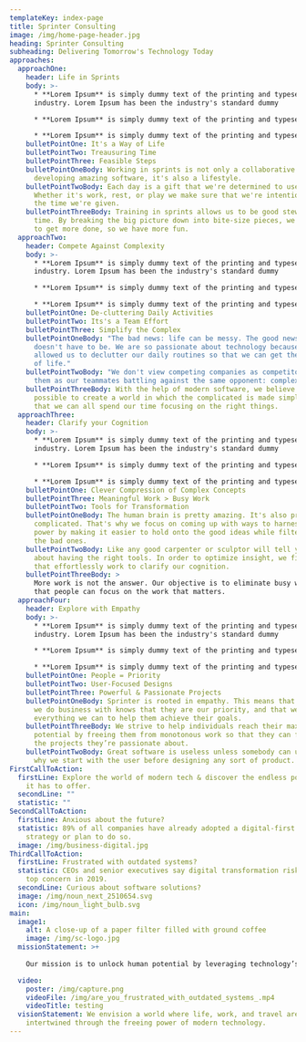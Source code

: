 ```yaml
---
templateKey: index-page
title: Sprinter Consulting
image: /img/home-page-header.jpg
heading: Sprinter Consulting
subheading: Delivering Tomorrow's Technology Today
approaches:
  approachOne:
    header: Life in Sprints
    body: >-
      * **Lorem Ipsum** is simply dummy text of the printing and typesetting
      industry. Lorem Ipsum has been the industry's standard dummy

      * **Lorem Ipsum** is simply dummy text of the printing and typesetting industry. Lorem Ipsum has been the industry's standard dummy

      * **Lorem Ipsum** is simply dummy text of the printing and typesetting industry. Lorem Ipsum has been the industry's standard dummy
    bulletPointOne: It's a Way of Life
    bulletPointTwo: Treausuring Time
    bulletPointThree: Feasible Steps
    bulletPointOneBody: Working in sprints is not only a collaborative approach to
      developing amazing software, it's also a lifestyle.
    bulletPointTwoBody: Each day is a gift that we're determined to use wisely.
      Whether it's work, rest, or play we make sure that we're intentional with
      the time we're given.
    bulletPointThreeBody: Training in sprints allows us to be good stewards of our
      time. By breaking the big picture down into bite-size pieces, we're able
      to get more done, so we have more fun.
  approachTwo:
    header: Compete Against Complexity
    body: >-
      * **Lorem Ipsum** is simply dummy text of the printing and typesetting
      industry. Lorem Ipsum has been the industry's standard dummy

      * **Lorem Ipsum** is simply dummy text of the printing and typesetting industry. Lorem Ipsum has been the industry's standard dummy

      * **Lorem Ipsum** is simply dummy text of the printing and typesetting industry. Lorem Ipsum has been the industry's standard dummy
    bulletPointOne: De-cluttering Daily Activities
    bulletPointTwo: Its's a Team Effort
    bulletPointThree: Simplify the Complex
    bulletPointOneBody: "The bad news: life can be messy. The good news: but it
      doesn't have to be. We are so passionate about technology because it has
      allowed us to declutter our daily routines so that we can get the most out
      of life."
    bulletPointTwoBody: "We don't view competing companies as competitors. We view
      them as our teammates battling against the same opponent: complexity."
    bulletPointThreeBody: With the help of modern software, we believe it's truly
      possible to create a world in which the complicated is made simple, so
      that we can all spend our time focusing on the right things.
  approachThree:
    header: Clarify your Cognition
    body: >-
      * **Lorem Ipsum** is simply dummy text of the printing and typesetting
      industry. Lorem Ipsum has been the industry's standard dummy

      * **Lorem Ipsum** is simply dummy text of the printing and typesetting industry. Lorem Ipsum has been the industry's standard dummy

      * **Lorem Ipsum** is simply dummy text of the printing and typesetting industry. Lorem Ipsum has been the industry's standard dummy
    bulletPointOne: Clever Compression of Complex Concepts
    bulletPointThree: Meaningful Work > Busy Work
    bulletPointTwo: Tools for Transformation
    bulletPointOneBody: The human brain is pretty amazing. It's also pretty
      complicated. That's why we focus on coming up with ways to harness its
      power by making it easier to hold onto the good ideas while filtering out
      the bad ones.
    bulletPointTwoBody: Like any good carpenter or sculptor will tell you, it’s all
      about having the right tools. In order to optimize insight, we find ways
      that effortlessly work to clarify our cognition.
    bulletPointThreeBody: >
      More work is not the answer. Our objective is to eliminate busy work so
      that people can focus on the work that matters.
  approachFour:
    header: Explore with Empathy
    body: >-
      * **Lorem Ipsum** is simply dummy text of the printing and typesetting
      industry. Lorem Ipsum has been the industry's standard dummy

      * **Lorem Ipsum** is simply dummy text of the printing and typesetting industry. Lorem Ipsum has been the industry's standard dummy

      * **Lorem Ipsum** is simply dummy text of the printing and typesetting industry. Lorem Ipsum has been the industry's standard dummy
    bulletPointOne: People = Priority
    bulletPointTwo: User-Focused Designs
    bulletPointThree: Powerful & Passionate Projects
    bulletPointOneBody: Sprinter is rooted in empathy. This means that every person
      we do business with knows that they are our priority, and that we will do
      everything we can to help them achieve their goals.
    bulletPointThreeBody: We strive to help individuals reach their maximum
      potential by freeing them from monotonous work so that they can focus on
      the projects they’re passionate about.
    bulletPointTwoBody: Great software is useless unless somebody can use it. That's
      why we start with the user before designing any sort of product.
FirstCallToAction:
  firstLine: Explore the world of modern tech & discover the endless possibilities
    it has to offer.
  secondLine: ""
  statistic: ""
SecondCallToAction:
  firstLine: Anxious about the future?
  statistic: 89% of all companies have already adopted a digital-first business
    strategy or plan to do so.
  image: /img/business-digital.jpg
ThirdCallToAction:
  firstLine: Frustrated with outdated systems?
  statistic: CEOs and senior executives say digital transformation risk is their
    top concern in 2019.
  secondLine: Curious about software solutions?
  image: /img/noun_next_2510654.svg
  icon: /img/noun_light_bulb.svg
main:
  image1:
    alt: A close-up of a paper filter filled with ground coffee
    image: /img/sc-logo.jpg
  missionStatement: >+
    
    Our mission is to unlock human potential by leveraging technology’s power to have the most positive impact.

  video:
    poster: /img/capture.png
    videoFile: /img/are_you_frustrated_with_outdated_systems_.mp4
    videoTitle: testing
  visionStatement: We envision a world where life, work, and travel are seamlessly
    intertwined through the freeing power of modern technology.
---
```

